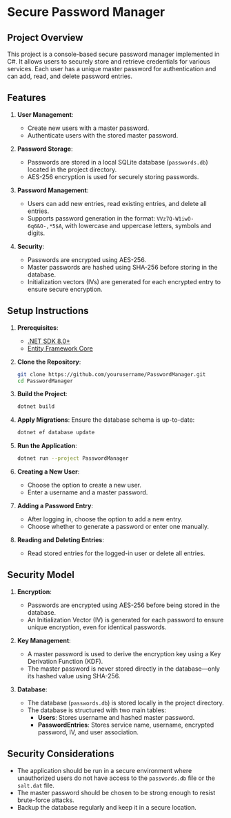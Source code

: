 # Secure Password Manager

## Project Overview
This project is a console-based secure password manager implemented in C#. It allows users to securely store and retrieve credentials for various services. Each user has a unique master password for authentication and can add, read, and delete password entries.

## Features
1. **User Management**: 
   - Create new users with a master password.
   - Authenticate users with the stored master password.

2. **Password Storage**:
   - Passwords are stored in a local SQLite database (`passwords.db`) located in the project directory.
   - AES-256 encryption is used for securely storing passwords.

3. **Password Management**:
   - Users can add new entries, read existing entries, and delete all entries.
   - Supports password generation in the format: `VVz7Q-W1iwO-6q6&O-,*5$A`, with lowercase and uppercase letters, symbols and digits.

4. **Security**:
   - Passwords are encrypted using AES-256.
   - Master passwords are hashed using SHA-256 before storing in the database.
   - Initialization vectors (IVs) are generated for each encrypted entry to ensure secure encryption.

## Setup Instructions
1. **Prerequisites**:
   - [.NET SDK 8.0+](https://dotnet.microsoft.com/download)
   - [Entity Framework Core](https://docs.microsoft.com/en-us/ef/core/)

2. **Clone the Repository**:
   ```bash
   git clone https://github.com/yourusername/PasswordManager.git
   cd PasswordManager
   ```

3. **Build the Project**:
   ```bash
   dotnet build
   ```

4. **Apply Migrations**:
   Ensure the database schema is up-to-date:
   ```bash
   dotnet ef database update
   ```

5. **Run the Application**:
   ```bash
   dotnet run --project PasswordManager
   ```

6. **Creating a New User**:
   - Choose the option to create a new user.
   - Enter a username and a master password.

7. **Adding a Password Entry**:
   - After logging in, choose the option to add a new entry.
   - Choose whether to generate a password or enter one manually.

8. **Reading and Deleting Entries**:
   - Read stored entries for the logged-in user or delete all entries.

## Security Model
1. **Encryption**:
   - Passwords are encrypted using AES-256 before being stored in the database.
   - An Initialization Vector (IV) is generated for each password to ensure unique encryption, even for identical passwords.

2. **Key Management**:
   - A master password is used to derive the encryption key using a Key Derivation Function (KDF).
   - The master password is never stored directly in the database—only its hashed value using SHA-256.

3. **Database**:
   - The database (`passwords.db`) is stored locally in the project directory.
   - The database is structured with two main tables:
     - **Users**: Stores username and hashed master password.
     - **PasswordEntries**: Stores service name, username, encrypted password, IV, and user association.

## Security Considerations
- The application should be run in a secure environment where unauthorized users do not have access to the `passwords.db` file or the `salt.dat` file.
- The master password should be chosen to be strong enough to resist brute-force attacks.
- Backup the database regularly and keep it in a secure location.
